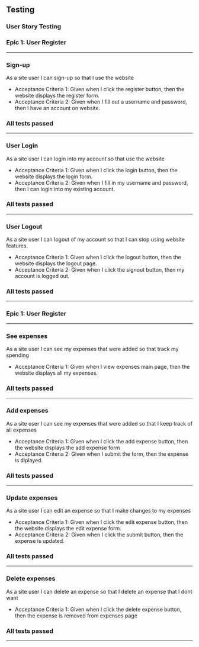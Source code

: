 ## Testing 


### User Story Testing

### Epic 1: User Register
-----------

### Sign-up

As a site user I can sign-up so that I use the website
- Acceptance Criteria 1: Given when I click the register button, then the website displays the register form.
- Acceptance Criteria 2: Given when I fill out a username and password, then I have an account on website.

### All tests passed

----------
### User Login

As a site user I can login into my account so that use the website
- Acceptance Criteria 1: Given when I click the login button, then the website displays the login form.
- Acceptance Criteria 2: Given when I fill in my username and password, then I can login into my existing account.

### All tests passed
----------
### User Logout

As a site user I can logout of my account so that I can stop using website features.
- Acceptance Criteria 1: Given when I click the logout button, then the website displays the logout page.
- Acceptance Criteria 2: Given when I click the signout button, then my account is logged out.

### All tests passed

----------
### Epic 1: User Register
--------

### See expenses

As a site user I can see my expenses that were added so that track my spending
- Acceptance Criteria 1: Given when I view expenses main page, then the website displays all my expenses.


### All tests passed
---------------
### Add expenses

As a site user I can see my expenses that were added so that I keep track of all expenses
- Acceptance Criteria 1: Given when I click the add expense button, then the website displays the  add expense form
- Acceptance Criteria 2: Given when I submit the form, then the expense is diplayed.

### All tests passed
--------------
### Update expenses 

As a site user I can edit an expense so that I make changes to my expenses
- Acceptance Criteria 1: Given when I click the edit expense button, then the website displays the edit expense form.
- Acceptance Criteria 2: Given when I click the submit button, then the expense is updated.

### All tests passed
----------
### Delete expenses

As a site user I can delete an expense so that I delete an expense that I dont want
- Acceptance Criteria 1: Given when I click the delete expense button, then the expense is removed from expenses page

### All tests passed
-----------------------